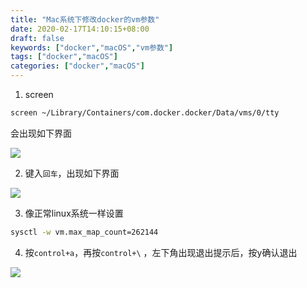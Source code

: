 ```yaml
---
title: "Mac系统下修改docker的vm参数"
date: 2020-02-17T14:10:15+08:00
draft: false
keywords: ["docker","macOS","vm参数"]
tags: ["docker","macOS"]
categories: ["docker","macOS"]
---
```


1. screen

```sh
screen ~/Library/Containers/com.docker.docker/Data/vms/0/tty
```

会出现如下界面

![](https://cdn.jsdelivr.net/gh/uyaki/pic-cloud/img/20200217143600.png)


2. 键入`回车`，出现如下界面

![](https://cdn.jsdelivr.net/gh/uyaki/pic-cloud/img/20200217144718.png)

3. 像正常linux系统一样设置

```sh
sysctl -w vm.max_map_count=262144
```

4. 按`control+a`，再按`control+\` ，左下角出现退出提示后，按y确认退出

![](https://cdn.jsdelivr.net/gh/uyaki/pic-cloud/img/20200217144803.png)
